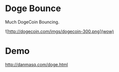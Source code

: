 # Doge Bounce

Much DogeCoin Bouncing.

![http://dogecoin.com/imgs/dogecoin-300.png](wow)


# Demo

http://danmasq.com/doge.html
